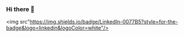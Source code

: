 ### Hi there 👋

<img src"https://img.shields.io/badge/LinkedIn-0077B5?style=for-the-badge&logo=linkedin&logoColor=white"/>

<!--
**sudarshansb143/sudarshansb143** is a ✨ _special_ ✨ repository because its `README.md` (this file) appears on your GitHub profile.

Here are some ideas to get you started:

- 🔭 I’m currently working on ...
- 🌱 I’m currently learning ...
- 👯 I’m looking to collaborate on ...
- 🤔 I’m looking for help with ...
- 💬 Ask me about ...
- 📫 How to reach me: ...
- 😄 Pronouns: ...
- ⚡ Fun fact: ...
-->
